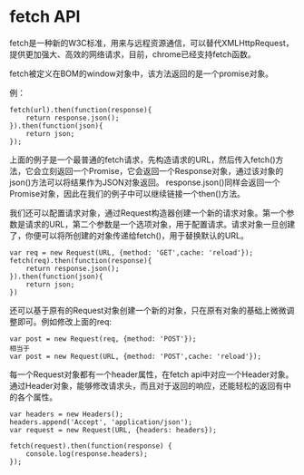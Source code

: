 # fetch API

fetch是一种新的W3C标准，用来与远程资源通信，可以替代XMLHttpRequest，提供更加强大、高效的网络请求，目前，chrome已经支持fetch函数。

fetch被定义在BOM的window对象中，该方法返回的是一个promise对象。

例：

    fetch(url).then(function(response){
        return response.json();
    }).then(function(json){
        return json;
    });
    
上面的例子是一个最普通的fetch请求，先构造请求的URL，然后传入fetch()方法，它会立刻返回一个Promise，它会返回一个Response对象，通过该对象的json()方法可以将结果作为JSON对象返回。 response.json()同样会返回一个Promise对象，因此在我们的例子中可以继续链接一个then()方法。

我们还可以配置请求对象，通过Request构造器创建一个新的请求对象。第一个参数是请求的URL，第二个参数是一个选项对象，用于配置请求。请求对象一旦创建了，你便可以将所创建的对象传递给fetch()，用于替换默认的URL。

    var req = new Request(URL, {method: 'GET',cache: 'reload'});
    fetch(req).then(function(response){
        return response.json();
    }).then(function(json){
        return json;
    })

还可以基于原有的Request对象创建一个新的对象，只在原有对象的基础上微微调整即可。例如修改上面的req:

    var post = new Request(req, {method: 'POST'});
    相当于
    var post = new Request(URL, {method: 'POST',cache: 'reload'});
    
每一个Request对象都有一个header属性，在fetch api中对应一个Header对象。通过Header对象，能够修改请求头，而且对于返回的响应，还能轻松的返回有中的各个属性。   

    var headers = new Headers();
    headers.append('Accept', 'application/json');
    var request = new Request(URL, {headers: headers});
    
    fetch(request).then(function(response) {
        console.log(response.headers);
    });